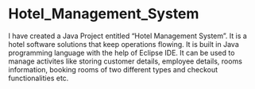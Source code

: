 # Hotel_Management_System
I have created a Java Project entitled “Hotel Management System”. It is a hotel software solutions that keep operations flowing. It is built in Java programming language with the help of Eclipse IDE. It can be used to manage activites like storing customer details, employee details, rooms information, booking rooms of two different types and checkout functionalities etc.
